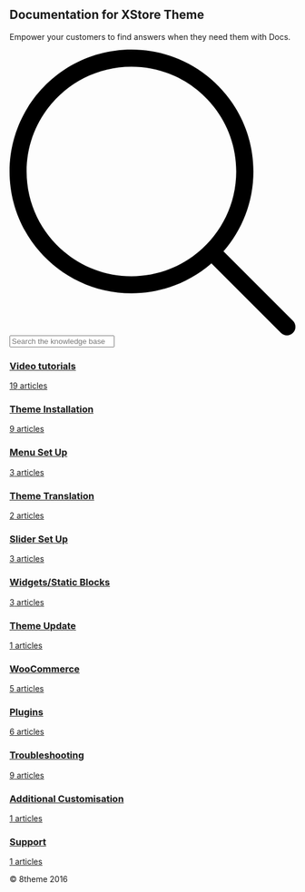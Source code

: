 <section id="docsSearch" class="text-center">

# Documentation for XStore Theme
<p class="caption">
	Empower your customers to find answers when they need them with Docs.
	<div class="Search">
		<svg class="Search__icon" xmlns="http://www.w3.org/2000/svg" viewBox="0 0 451 451">
				<path d="M447.05 428l-109.6-109.6c29.4-33.8 47.2-77.9 47.2-126.1C384.65 86.2 298.35 0 192.35 0 86.25 0 .05 86.3.05 192.3s86.3 192.3 192.3 192.3c48.2 0 92.3-17.8 126.1-47.2L428.05 447c2.6 2.6 6.1 4 9.5 4s6.9-1.3 9.5-4c5.2-5.2 5.2-13.8 0-19zM26.95 192.3c0-91.2 74.2-165.3 165.3-165.3 91.2 0 165.3 74.2 165.3 165.3s-74.1 165.4-165.3 165.4c-91.1 0-165.3-74.2-165.3-165.4z"></path>
		</svg>
		<form action="/search" method="GET" id="searchBar" autocomplete="off">
			<input type="text" name="query" title="search-query" class="search-query" placeholder="Search the knowledge base" aria-labelledby="Search the knowledge base" value="">
		</form>
</div>
</p>
</section>

<section class="category-list">
<div class="Row">                        
<div class="Row__quarter category-wrap">
<a class="category" id="category-49" href="#">

### Video tutorials

<p class="article-count">                                        
    <span class="notranslate">19</span> articles
</p>
</a>
</div>
<!-- /category -->
<div class="Row__quarter category-wrap">
<a class="category" id="category-8" href="#">

### Theme Installation

<p class="article-count">                                        
    <span class="notranslate">9</span> articles
</p>
</a>
</div>
<!-- /category --> 
<div class="Row__quarter category-wrap">
<a class="category" id="category-15" href="#">

### Menu Set Up

<p class="article-count">                                        
    <span class="notranslate">3</span> articles
</p>
</a>
</div>
<!-- /category --> 
<div class="Row__quarter category-wrap">
<a class="category" id="category-18" href="#">

### Theme Translation

<p class="article-count">                                        
    <span class="notranslate">2</span> articles
</p>
</a>
</div>
<!-- /category --> 
</div>
<!-- /Row --> 
<div class="Row">                        
<div class="Row__quarter category-wrap">
<a class="category" id="category-16" href="#">

### Slider Set Up

<p class="article-count">                                        
    <span class="notranslate">3</span> articles
</p>
</a>
</div>
<!-- /category -->
<div class="Row__quarter category-wrap">
<a class="category" id="category-54" href="#">

### Widgets/Static Blocks

<p class="article-count">                                        
    <span class="notranslate">3</span> articles
</p>
</a>
</div>
<!-- /category --> 
<div class="Row__quarter category-wrap">
<a class="category" id="category-55" href="#">

### Theme Update

<p class="article-count">                                        
    <span class="notranslate">1</span> articles
</p>
</a>
</div>
<!-- /category --> 
<div class="Row__quarter category-wrap">
<a class="category" id="category-51" href="#">

### WooCommerce

<p class="article-count">                                        
    <span class="notranslate">5</span> articles
</p>
</a>
</div>
<!-- /category --> 
</div>                     
<!-- /Row --> 
<div class="Row">                        
<div class="Row__quarter category-wrap">
<a class="category" id="category-9" href="#">

### Plugins

<p class="article-count">                                        
    <span class="notranslate">6</span> articles
</p>
</a>
</div>
<!-- /category -->
<div class="Row__quarter category-wrap">
<a class="category" id="category-56" href="#">

### Troubleshooting

<p class="article-count">                                        
    <span class="notranslate">9</span> articles
</p>
</a>
</div>
<!-- /category --> 
<div class="Row__quarter category-wrap">
<a class="category" id="category-57" href="#">

### Additional Customisation

<p class="article-count">                                        
    <span class="notranslate">1</span> articles
</p>
</a>
</div>
<!-- /category --> 
<div class="Row__quarter category-wrap">
<a class="category" id="category-50" href="#">

### Support

<p class="article-count">                                        
    <span class="notranslate">1</span> articles
</p>
</a>
</div>
<!-- /category --> 
</div> 

</section>
<p class="text-center">© 8theme 2016</p>

<!-- Google Code -->
<script type="text/javascript">
var google_conversion_id = 983836026;
var google_custom_params = window.google_tag_params;
var google_remarketing_only = true;
</script>

<script type="text/javascript" src="//www.googleadservices.com/pagead/conversion.js">
</script>
<noscript>
<div style="display:inline;">
<img height="1" width="1" style="border-style:none;" alt="" src="//googleads.g.doubleclick.net/pagead/viewthroughconversion/983836026/?value=0&amp;guid=ON&amp;script=0"/>
</div>
</noscript>
